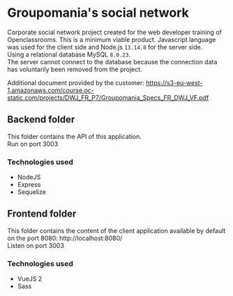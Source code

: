 # Groupomania's social network
Corporate social network project created for the web developer training of Openclassrooms. This is a minimum viable product.
Javascript language was used for the client side and Node.js `13.14.0` for the server side.  
Using a relational database MySQL `8.0.23`.  
The server cannot connect to the database because the connection data has voluntarily been removed from the project.

Additional document provided by the customer: https://s3-eu-west-1.amazonaws.com/course.oc-static.com/projects/DWJ_FR_P7/Groupomania_Specs_FR_DWJ_VF.pdf

## Backend folder
This folder contains the API of this application.  
Run on port 3003

### Technologies used
* NodeJS
* Express
* Sequelize

## Frontend folder
This folder contains the content of the client application available by default on the port 8080: http://localhost:8080/  
Listen on port 3003

### Technologies used
* VueJS 2
* Sass